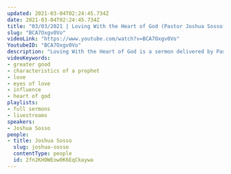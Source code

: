 ```yaml
---
updated: 2021-03-04T02:24:45.734Z
date: 2021-03-04T02:24:45.734Z
title: "03/03/2021 | Loving With the Heart of God (Pastor Joshua Sosso)"
slug: "BCA7Oxgv0Vo"
videoLink: "https://www.youtube.com/watch?v=BCA7Oxgv0Vo"
YoutubeID: "BCA7Oxgv0Vo"
description: "Loving With the Heart of God is a sermon delivered by Pastor Joshua Sosso on March 3rd, 2021 at Freedom Fellowship Church International."
videoKeywords:
- greater good
- characteristics of a prophet
- love
- eyes of love
- influence
- heart of god
playlists:
- full sermons
- livestreams
speakers:
- Joshua Sosso
people:
- title: Joshua Sosso
  slug: joshua-sosso
  contentType: people
  id: 2fn2KHOWEow0K6EqCkaywa
---
```

